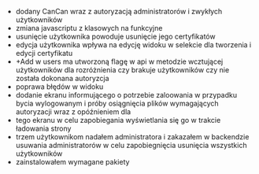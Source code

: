 - dodany CanCan wraz z autoryzacją administratorów i zwykłych użytkowników
- zmiana javascriptu z klasowych na funkcyjne
- usunięcie użytkownika powoduje usunięcie jego certyfikatów
- edycja użytkownika wpływa na edycję widoku w selekcie dla tworzenia i edycji certyfikatu
- +Add w users ma utworzoną flagę w api w metodzie wcztującej użytkowników dla rozróżnienia czy brakuje użytkowników czy nie została dokonana autoryzcja
- poprawa błędów w widoku
- dodanie ekranu informującego o potrzebie zaloowania w przypadku bycia wylogowanym i próby osiągnięcia plików wymagających autoryzacji wraz z opóźnieniem dla
- tego ekranu w celu zapobiegania wyświetlania się go w trakcie ładowania strony
- trzem użytkownikom nadałem administratora i zakazałem w backendzie usuwania administratorów w celu zapobiegnięcia usunięcia wszystkich użytkowników
- zainstalowałem wymagane pakiety

